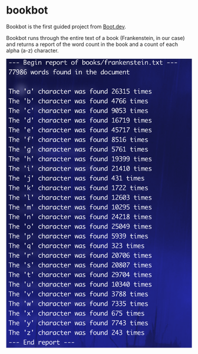# bookbot

Bookbot is the first guided project from [Boot.dev](https://boot.dev).

Bookbot runs through the entire text of a book (Frankenstein, in our case) and returns a report of the word count in the book and a count of each alpha (a-z) character.

![Bookbot screenshot](./bookbotss.png)
